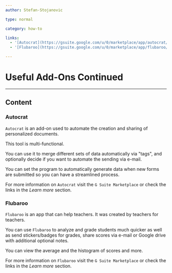 ```yaml
---
author: Stefan-Stojanovic

type: normal

category: how-to

links:
  - '[Autocrat](https://gsuite.google.com/u/0/marketplace/app/autocrat/539341275670){website}'
  - '[Flubaroo](https://gsuite.google.com/u/0/marketplace/app/flubaroo/817638980086){website}'

---
```


# Useful Add-Ons Continued

---
## Content
 
### Autocrat

`Autocrat` is an add-on used to automate the creation and sharing of personalized documents.

This tool is multi-functional.

You can use it to merge different sets of data automatically via "tags", and optionally decide if you want to automate the sending via e-mail.

You can set the program to automatically generate data when new forms are submitted so you can have a streamlined process.

For more information on `Autocrat` visit the `G Suite Marketplace` or check the links in the *Learn more* section.

### Flubaroo

`Flubaroo` is an app that can help teachers. It was created by teachers for teachers.

You can use `Flubaroo` to analyze and grade students much quicker as well as send stickers/badges for grades, share scores via e-mail or Google drive with additional optional notes.

You can view the average and the histogram of scores and more.

For more information on `Flubaroo` visit the `G Suite Marketplace` or check the links in the *Learn more* section.